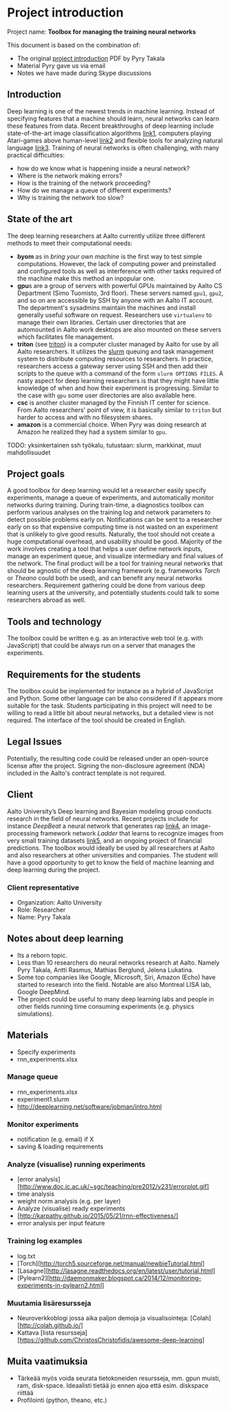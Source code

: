 # Project introduction

Project name: **Toolbox for managing the training neural networks**

This document is based on the combination of:

- The original [project introduction] PDF by Pyry Takala
- Material Pyry gave us via email
- Notes we have made during Skype discussions

[project introduction]: ./project_introduction__original.pdf

## Introduction

Deep learning is one of the newest trends in machine learning.
Instead of specifying features that a machine should learn, neural networks
can learn these features from data.
Recent breakthroughs of deep learning include state-of-the-art image
classification algorithms [link1],
computers playing Atari-games above human-level [link2] and flexible tools for
analyzing natural language [link3].
Training of neural networks is often challenging, with many practical
difficulties:

- how do we know what is happening inside a neural network?
- Where is the network making errors?
- How is the training of the network proceeding?
- How do we manage a queue of different experiments?
- Why is training the network too slow?

[link1]: http://www.technologyreview.com/news/537436/baidus-artificial-intelligence-supercomputer-beats-google-at-image-recognition/
[link2]: https://www.youtube.com/watch?v=V1eYniJ0Rnk
[link3]: http://www.wired.com/2015/06/ais-next-frontier-machines-understand-language/

## State of the art

The deep learning researchers at Aalto currently utilize three different
methods to meet their computational needs:

- **byom** as in *bring your own machine* is the first way to test simple
  computations. However, the lack of computing power and preinstalled and
  configured tools as well as interference with other tasks required of
  the machine make this method an inpopular one.
- **gpu**s are a group of servers with powerful GPUs maintained by Aalto CS
  Department (Simo Tuomisto, 3rd floor).
  These servers named `gpu1`, `gpu2`, and so on are accessible
  by SSH by anyone with an Aalto IT account. The department's sysadmins
  maintain the machines and install generally useful software on request.
  Researchers use `virtualenv` to manage their own libraries.
  Certain user directories that are automounted in Aalto work desktops are
  also mounted on these servers which facilitates file management.
- **triton** (see [triton]) is a computer cluster managed by Aalto for
  use by all Aalto researchers.
  It utilizes the [slurm] queuing and task management system
  to distribute computing resources to researchers. In practice, researchers
  access a gateway server using SSH and then add their scripts to the queue
  with a command of the form `slurm OPTIONS FILES`. A nasty aspect for deep
  learning researchers is that they might have little knowledge of when and
  how their experiment is progressing.
  Similar to the case with `gpu` some user directories are also available
  here.
- **csc** is another cluster managed by the Finnish IT center for science.
  From Aalto researchers' point of view, it is basically similar to `triton`
  but harder to access and with no filesystem shares.
- **amazon** is a commercial choice. When Pyry was doing research at Amazon
  he realized they had a system similar to `gpu`.

[slurm]: https://computing.llnl.gov/linux/slurm/
[triton]: triton.aalto.fi

TODO: yksinkertainen ssh työkalu, tutustaan: slurm, markkinat, muut mahdollisuudet

## Project goals

A good toolbox for deep learning would let a researcher easily specify
experiments, manage a queue of experiments, and automatically monitor networks
during training.
During train-time, a diagnostics toolbox can perform various analyses on the
training log and network parameters to detect possible problems early on.
Notifications can be sent to a researcher early on so that expensive computing
time is not wasted on an experiment that is unlikely to give good results.
Naturally, the tool should not create a huge computational overhead, and
usability should be good.
Majority of the work involves creating a tool that helps a user define network
inputs, manage an experiment queue, and visualize intermediary and final
values of the network.
The final product will be a tool for training neural networks that should be
agnostic of the deep learning framework (e.g. frameworks *Torch* or *Theano*
could both be used), and can benefit any neural networks researchers.
Requirement gathering could be done from various deep learning users at the
university, and potentially students could talk to some researchers abroad as
well.

## Tools and technology

The toolbox could be written e.g. as an interactive web tool (e.g. with
JavaScript) that could be always run on a server that manages the experiments.

## Requirements for the students

The toolbox could be implemented for instance as a hybrid of JavaScript and
Python.
Some other language can be also considered if it appears more suitable for
the task.
Students participating in this project will need to be willing to read a
little bit about neural networks, but a detailed view is not required.
The interface of the tool should be created in English.

## Legal Issues

Potentially, the resulting code could be released under an open-source license
after the project.
Signing the non-disclosure agreement (NDA) included in the Aalto's contract
template is not required.

## Client

Aalto University’s Deep learning and Bayesian modeling group conducts research
in the field of neural networks.
Recent projects include for instance *DeepBeat* a neural network that
generates rap [link4], an image-processing framework network *Ladder* that
learns to recognize images from very small training datasets [link5], and an
ongoing project of financial predictions.
The toolbox would ideally be used by all researchers at Aalto and also
researchers at other universities and companies.
The student will have a good opportunity to get to know the field of
machine learning and deep learning during the project.

[link4]: http://blogs.wsj.com/digits/2015/05/22/this-rappers-a-machine/
[link5]: http://arxiv.org/pdf/1507.02672.pdf

### Client representative

- Organization: Aalto University
- Role: Researcher
- Name: Pyry Takala

## Notes about deep learning

- Its a reborn topic.
- Less than 10 researchers do neural networks research at Aalto.
  Namely Pyry Takala, Antti Rasmus, Mathias Berglund, Jelena Lukatina.
- Some top companies like Google, Microsoft, Siri, Amazon (Echo) have started
  to research into the field.
  Notable are also Montreal LISA lab, Google DeepMind.
- The project could be useful to many deep learning labs and people in other
  fields running time consuming experiments (e.g. physics simulations).

## Materials

- Specify experiments
- rnn_experiments.xlsx

### Manage queue

- rnn_experiments.xlsx
- experiment1.slurm
- http://deeplearning.net/software/jobman/intro.html

### Monitor experiments

- notification (e.g. email) if X
- saving & loading requirements

### Analyze (visualise) running experiments

- [error analysis][http://www.doc.ic.ac.uk/~sgc/teaching/pre2012/v231/errorplot.gif]
- time analysis
- weight norm analysis (e.g. per layer)
- Analyze (visualise) ready experiments
- [http://karpathy.github.io/2015/05/21/rnn-effectiveness/]
- error analysis per input feature

### Training log examples

- log.txt
- [Torch][http://torch5.sourceforge.net/manual/newbieTutorial.html]
- [Lasagne][http://lasagne.readthedocs.org/en/latest/user/tutorial.html]
- [Pylearn2][http://daemonmaker.blogspot.ca/2014/12/monitoring-experiments-in-pylearn2.html]

### Muutamia lisäresursseja

- Neuroverkkoblogi jossa aika paljon demoja ja visualisointeja:
  [Colah][http://colah.github.io/]
- Kattava [lista resursseja][https://github.com/ChristosChristofidis/awesome-deep-learning]

## Muita vaatimuksia

- Tärkeää myös voida seurata tietokoneiden resursseja, mm. gpun muisti, ram,
  disk-space. Ideaalisti tietää jo ennen ajoa että esim. diskspace riittää
- Profilointi (python, theano, etc.)
